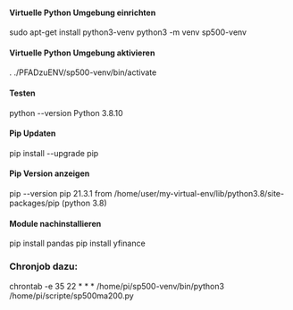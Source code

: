 #### Virtuelle Python Umgebung einrichten

sudo apt-get install python3-venv
python3 -m venv sp500-venv


#### Virtuelle Python Umgebung aktivieren
. ./PFADzuENV/sp500-venv/bin/activate

#### Testen
python --version
Python 3.8.10

#### Pip Updaten
pip install --upgrade pip

#### Pip Version anzeigen
pip --version
pip 21.3.1 from /home/user/my-virtual-env/lib/python3.8/site-packages/pip (python 3.8)

#### Module nachinstallieren
pip install pandas
pip install yfinance



### Chronjob dazu:
chrontab -e
35 22 * * * /home/pi/sp500-venv/bin/python3 /home/pi/scripte/sp500ma200.py
